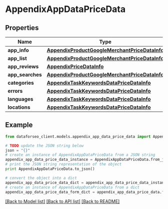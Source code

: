 # AppendixAppDataPriceData


## Properties

Name | Type | Description | Notes
------------ | ------------- | ------------- | -------------
**app_info** | [**AppendixProductGoogleMerchantPriceDataInfo**](AppendixProductGoogleMerchantPriceDataInfo.md) |  | [optional] 
**app_list** | [**AppendixProductGoogleMerchantPriceDataInfo**](AppendixProductGoogleMerchantPriceDataInfo.md) |  | [optional] 
**app_reviews** | [**AppendixPriceDataInfo**](AppendixPriceDataInfo.md) |  | [optional] 
**app_searches** | [**AppendixProductGoogleMerchantPriceDataInfo**](AppendixProductGoogleMerchantPriceDataInfo.md) |  | [optional] 
**categories** | [**AppendixTaskKeywordsDataPriceDataInfo**](AppendixTaskKeywordsDataPriceDataInfo.md) |  | [optional] 
**errors** | [**AppendixTaskKeywordsDataPriceDataInfo**](AppendixTaskKeywordsDataPriceDataInfo.md) |  | [optional] 
**languages** | [**AppendixTaskKeywordsDataPriceDataInfo**](AppendixTaskKeywordsDataPriceDataInfo.md) |  | [optional] 
**locations** | [**AppendixTaskKeywordsDataPriceDataInfo**](AppendixTaskKeywordsDataPriceDataInfo.md) |  | [optional] 

## Example

```python
from dataforseo_client.models.appendix_app_data_price_data import AppendixAppDataPriceData

# TODO update the JSON string below
json = "{}"
# create an instance of AppendixAppDataPriceData from a JSON string
appendix_app_data_price_data_instance = AppendixAppDataPriceData.from_json(json)
# print the JSON string representation of the object
print AppendixAppDataPriceData.to_json()

# convert the object into a dict
appendix_app_data_price_data_dict = appendix_app_data_price_data_instance.to_dict()
# create an instance of AppendixAppDataPriceData from a dict
appendix_app_data_price_data_form_dict = appendix_app_data_price_data.from_dict(appendix_app_data_price_data_dict)
```
[[Back to Model list]](../README.md#documentation-for-models) [[Back to API list]](../README.md#documentation-for-api-endpoints) [[Back to README]](../README.md)


